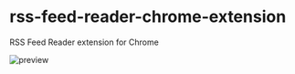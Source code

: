 # rss-feed-reader-chrome-extension

RSS Feed Reader extension for Chrome

![preview](https://raw.githubusercontent.com/diegofrayo/rss-feed-reader-chrome-extension/master/screenshot.png)